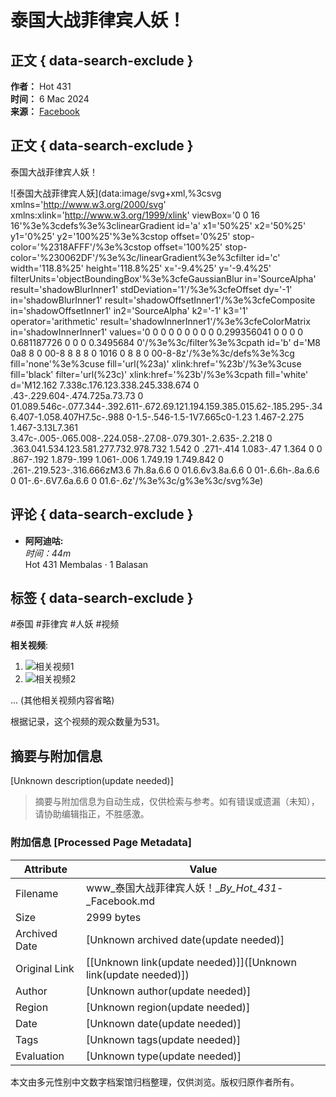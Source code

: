 # 泰国大战菲律宾人妖！

## 正文 { data-search-exclude }


**作者：** Hot 431  
**时间：** 6 Mac 2024  
**来源：** [Facebook](https://www.facebook.com/61557094583259/videos/423776573543536/?__tn__=%2CO)  

## 正文 { data-search-exclude }

泰国大战菲律宾人妖！

![泰国大战菲律宾人妖](data:image/svg+xml,%3csvg xmlns='http://www.w3.org/2000/svg' xmlns:xlink='http://www.w3.org/1999/xlink' viewBox='0 0 16 16'%3e%3cdefs%3e%3clinearGradient id='a' x1='50%25' x2='50%25' y1='0%25' y2='100%25'%3e%3cstop offset='0%25' stop-color='%2318AFFF'/%3e%3cstop offset='100%25' stop-color='%230062DF'/%3e%3c/linearGradient%3e%3cfilter id='c' width='118.8%25' height='118.8%25' x='-9.4%25' y='-9.4%25' filterUnits='objectBoundingBox'%3e%3cfeGaussianBlur in='SourceAlpha' result='shadowBlurInner1' stdDeviation='1'/%3e%3cfeOffset dy='-1' in='shadowBlurInner1' result='shadowOffsetInner1'/%3e%3cfeComposite in='shadowOffsetInner1' in2='SourceAlpha' k2='-1' k3='1' operator='arithmetic' result='shadowInnerInner1'/%3e%3cfeColorMatrix in='shadowInnerInner1' values='0 0 0 0 0 0 0 0 0 0.299356041 0 0 0 0 0.681187726 0 0 0 0.3495684 0'/%3e%3c/filter%3e%3cpath id='b' d='M8 0a8 8 0 00-8 8 8 8 0 1016 0 8 8 0 00-8-8z'/%3e%3c/defs%3e%3cg fill='none'%3e%3cuse fill='url(%23a)' xlink:href='%23b'/%3e%3cuse fill='black' filter='url(%23c)' xlink:href='%23b'/%3e%3cpath fill='white' d='M12.162 7.338c.176.123.338.245.338.674 0 .43-.229.604-.474.725a.73.73 0 01.089.546c-.077.344-.392.611-.672.69.121.194.159.385.015.62-.185.295-.346.407-1.058.407H7.5c-.988 0-1.5-.546-1.5-1V7.665c0-1.23 1.467-2.275 1.467-3.13L7.361 3.47c-.005-.065.008-.224.058-.27.08-.079.301-.2.635-.2.218 0 .363.041.534.123.581.277.732.978.732 1.542 0 .271-.414 1.083-.47 1.364 0 0 .867-.192 1.879-.199 1.061-.006 1.749.19 1.749.842 0 .261-.219.523-.316.666zM3.6 7h.8a.6.6 0 01.6.6v3.8a.6.6 0 01-.6.6h-.8a.6.6 0 01-.6-.6V7.6a.6.6 0 01.6-.6z'/%3e%3c/g%3e%3c/svg%3e)

## 评论   { data-search-exclude }

- **阿阿迪咕:**  
  *时间：44m*  
  Hot 431 Membalas · 1 Balasan

## 标签 { data-search-exclude }

#泰国 #菲律宾 #人妖 #视频  

**相关视频**:  
1. ![相关视频1](https://scontent-sjc3-1.xx.fbcdn.net/v/t15.5256-10/435725600_1366273664059317_7173831381315081378_n.jpg?stp=dst-jpg_s960x960_tt6&_nc_cat=110&ccb=1-7&_nc_sid=c3bc4c&_nc_ohc=v35DtFXR4JgQ7kNvgHVbGsR&_nc_zt=23&_nc_ht=scontent-sjc3-1.xx&_nc_gid=AM-cS0i6fOyZETq2AbJjiJr&oh=00_AYA2htyKfmMGzvR2PkIBNFwwIo_XSHiUNvTQdWLMy7dx1A&oe=678BC0F9)  
2. ![相关视频2](https://scontent-sjc3-1.xx.fbcdn.net/v/t15.5256-10/435559232_1114933126421040_799865695260760801_n.jpg?_nc_cat=110&ccb=1-7&_nc_sid=c3bc4c&_nc_ohc=dLe4wN8jshEQ7kNvgGcUK-Q&_nc_zt=23&_nc_ht=scontent-sjc3-1.xx&_nc_gid=AM-cS0i6fOyZETq2AbJjiJr&oh=00_AYDhWypAvOL33-3FVQK-ZJJiRonDl8t6nr5qy87U7k4RJQ&oe=678BCD37)  

... (其他相关视频内容省略)

根据记录，这个视频的观众数量为531。

<!-- tcd_original_link https://www.facebook.com/61557094583259/videos/%E6%B3%B0%E5%9B%BD%E5%A4%A7%E6%88%98%E8%8F%B2%E5%BE%8B%E5%AE%BE%E4%BA%BA%E5%A6%96/423776573543536/?locale=ms_MY -->


## 摘要与附加信息

<!-- tcd_abstract -->
[Unknown description(update needed)]
<!-- tcd_abstract_end -->

> 摘要与附加信息为自动生成，仅供检索与参考。如有错误或遗漏（未知），请协助编辑指正，不胜感激。

### 附加信息 [Processed Page Metadata]

| Attribute       | Value                                  |
|-----------------|----------------------------------------|
| Filename        | www_泰国大战菲律宾人妖！__By_Hot_431_-_Facebook.md                             |
| Size            | 2999 bytes                           |
| Archived Date   | [Unknown archived date(update needed)]                             |
| Original Link   | [[Unknown link(update needed)]]([Unknown link(update needed)])                       |
| Author          | [Unknown author(update needed)]                               |
| Region          | [Unknown region(update needed)]                               |
| Date            | [Unknown date(update needed)]                                 |
| Tags            | [Unknown tags(update needed)]                                 |
| Evaluation            | [Unknown type(update needed)]                                 |
<!-- tcd_table_end -->

本文由多元性别中文数字档案馆归档整理，仅供浏览。版权归原作者所有。
